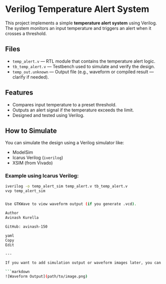 # Verilog Temperature Alert System

This project implements a simple **temperature alert system** using Verilog. The system monitors an input temperature and triggers an alert when it crosses a threshold.

## Files

- `temp_alert.v` — RTL module that contains the temperature alert logic.
- `tb_temp_alert.v` — Testbench used to simulate and verify the design.
- `temp_out.unknown` — Output file (e.g., waveform or compiled result — clarify if needed).

## Features

- Compares input temperature to a preset threshold.
- Outputs an alert signal if the temperature exceeds the limit.
- Designed and tested using Verilog.

## How to Simulate

You can simulate the design using a Verilog simulator like:
- ModelSim
- Icarus Verilog (`iverilog`)
- XSIM (from Vivado)

### Example using Icarus Verilog:

```bash
iverilog -o temp_alert_sim temp_alert.v tb_temp_alert.v
vvp temp_alert_sim


Use GTKWave to view waveform output (if you generate .vcd).

Author
Avinash Kurella

GitHub: avinash-150

yaml
Copy
Edit

---

If you want to add simulation output or waveform images later, you can update the README with a screenshot using:

```markdown
![Waveform Output](path/to/image.png)
